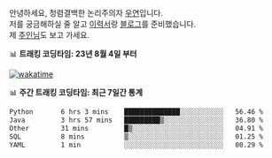 안녕하세요, 청렴결백한 논리주의자 [우연](https://dev-wooyeon.github.io/quiz-app/)입니다.  
저를 궁금해하실 줄 알고 [이력서](https://ieunune.notion.site/d836ecc9172144d4b39f185b89f16a62)랑 [블로그](https://notion-blog-ieunune.vercel.app)를 준비했습니다.  
제 [주인님](https://www.instagram.com/lovely_hiru_hari_s2/)도 보고 가세요.


📊 **트래킹 코딩타임: 23년 8월 4일 부터**  

[![wakatime](https://wakatime.com/badge/user/099dd627-fdab-4072-b87a-fa91c7a76d8d.svg?style=for-the-badge)](https://wakatime.com/@099dd627-fdab-4072-b87a-fa91c7a76d8d)

📊 **주간 트래킹 코딩타임: 최근 7일간 통계**

<!--START_SECTION:waka-->

```txt
Python       6 hrs 3 mins    ██████████████░░░░░░░░░░░   56.46 %
Java         3 hrs 57 mins   █████████▒░░░░░░░░░░░░░░░   36.80 %
Other        31 mins         █▒░░░░░░░░░░░░░░░░░░░░░░░   04.91 %
SQL          8 mins          ▒░░░░░░░░░░░░░░░░░░░░░░░░   01.25 %
YAML         1 min           ░░░░░░░░░░░░░░░░░░░░░░░░░   00.29 %
```

<!--END_SECTION:waka-->

<!-- ![](./profile-3d-contrib/profile-night-view.svg)-->
